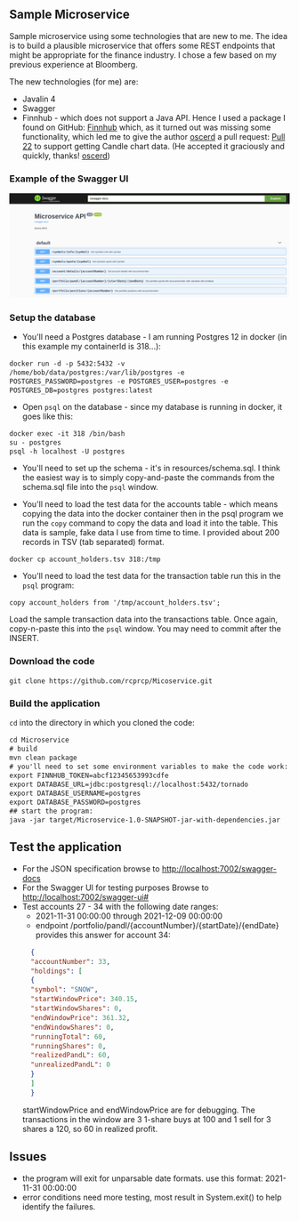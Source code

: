 ## Sample Microservice

Sample microservice using some technologies that are new to me.  The idea is to build a plausible microservice that offers some REST endpoints that might be appropriate for the finance industry.  I chose a few based on my previous experience at Bloomberg.

The new technologies (for me) are:
* Javalin 4
* Swagger
* Finnhub  - which does not support a Java API.  Hence I used a package I found on GitHub: [Finnhub](https://github.com/oscerd/finnhub-java-client) which, as it turned out was missing some functionality, which led me to give the author [oscerd](https://github.com/oscerd) a pull request: [Pull 22](https://github.com/oscerd/finnhub-java-client/pull/22) to support getting Candle chart data.  (He accepted it graciously and quickly, thanks! [oscerd](https://github.com/oscerd))

### Example of the Swagger UI
![Swagger UI](/images/REST.png)

### Setup the database
* You'll need a Postgres database - I am running Postgres 12 in docker (in this example my containerId is 318...): 
```shell
docker run -d -p 5432:5432 -v /home/bob/data/postgres:/var/lib/postgres -e POSTGRES_PASSWORD=postgres -e POSTGRES_USER=postgres -e POSTGRES_DB=postgres postgres:latest
```
* Open `psql` on the database - since my database is running in docker, it goes like this:
```shell
docker exec -it 318 /bin/bash
su - postgres
psql -h localhost -U postgres
```
* You'll need to set up the schema - it's in resources/schema.sql.  I think the easiest way is to simply copy-and-paste the commands from the schema.sql file into the `psql` window.

* You'll need to load the test data for the accounts table - which means copying the data into the docker container then in the psql program we run the `copy` command to copy the data and load it into the table.  This data is sample, fake data I use from time to time.  I provided about 200 records in TSV (tab separated) format.
```shell
docker cp account_holders.tsv 318:/tmp
```
* You'll need to load the test data for the transaction table run this in the `psql` program:
```shell
copy account_holders from '/tmp/account_holders.tsv'; 
```
Load the sample transaction data into the transactions table.  Once again, copy-n-paste this into the `psql` window. You may need to commit after the INSERT.
### Download the code
```shell
git clone https://github.com/rcprcp/Micoservice.git
```
### Build the application
`cd` into the directory in which you cloned the code: 
```shell
cd Microservice 
# build
mvn clean package
# you'll need to set some environment variables to make the code work:
export FINNHUB_TOKEN=abcf12345653993cdfe
export DATABASE_URL=jdbc:postgresql://localhost:5432/tornado
export DATABASE_USERNAME=postgres
export DATABASE_PASSWORD=postgres
## start the program:
java -jar target/Microservice-1.0-SNAPSHOT-jar-with-dependencies.jar
```

## Test the application
* For the JSON specification browse to [http://localhost:7002/swagger-docs](http://localhost:7002/swagger-docs)
* For the Swagger UI for testing purposes Browse to [http://localhost:7002/swagger-ui#](http://localhost:7002/swagger-ui#)
* Test accounts 27 - 34 with the following date ranges:
  * 2021-11-31 00:00:00 through 2021-12-09 00:00:00
  * endpoint /portfolio/pandl/{accountNumber}/{startDate}/{endDate}
  provides this answer for account 34:
  ```json
    {
    "accountNumber": 33,
    "holdings": [
    {
    "symbol": "SNOW",
    "startWindowPrice": 340.15,
    "startWindowShares": 0,
    "endWindowPrice": 361.32,
    "endWindowShares": 0,
    "runningTotal": 60,
    "runningShares": 0,
    "realizedPandL": 60,
    "unrealizedPandL": 0
    }
    ]
    }
  ``` 
   startWindowPrice and endWindowPrice are for debugging. The transactions in the window are 3 1-share buys at 100 and 1 sell for 3 shares a 120, so 60 in realized profit.

## Issues 
* the program will exit for unparsable date formats. use this format: 2021-11-31 00:00:00
* error conditions need more testing, most result in System.exit() to help identify the failures.


